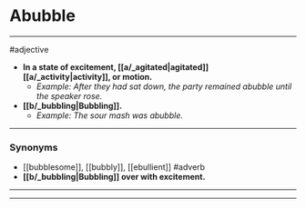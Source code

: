 # Abubble
---
#adjective
- **In a state of excitement, [[a/_agitated|agitated]] [[a/_activity|activity]], or motion.**
	- _Example: After they had sat down, the party remained abubble until the speaker rose._
- **[[b/_bubbling|Bubbling]].**
	- _Example: The sour mash was abubble._
---
### Synonyms
- [[bubblesome]], [[bubbly]], [[ebullient]]
#adverb
- **[[b/_bubbling|Bubbling]] over with excitement.**
---
---
